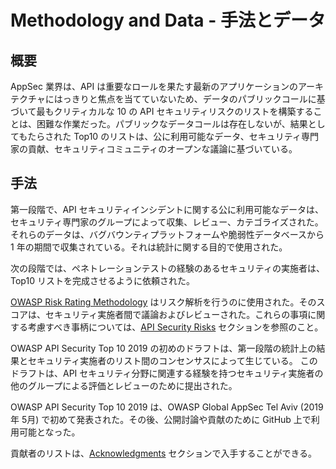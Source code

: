 Methodology and Data - 手法とデータ
====================

## 概要

AppSec 業界は、API は重要なロールを果たす最新のアプリケーションのアーキテクチャにはっきりと焦点を当てていないため、データのパブリックコールに基づいて最もクリティカルな 10 の API セキュリティリスクのリストを構築することは、困難な作業だった。パブリックなデータコールは存在しないが、結果としてもたらされた Top10 のリストは、公に利用可能なデータ、セキュリティ専門家の貢献、セキュリティコミュニティのオープンな議論に基づいている。

## 手法

第一段階で、API セキュリティインシデントに関する公に利用可能なデータは、セキュリティ専門家のグループによって収集、レビュー、カテゴライズされた。それらのデータは、バグバウンティプラットフォームや脆弱性データベースから 1 年の期間で収集されている。それは統計に関する目的で使用された。

次の段階では、ペネトレーションテストの経験のあるセキュリティの実施者は、Top10 リストを完成させるように依頼された。

[OWASP Risk Rating Methodology][1] はリスク解析を行うのに使用された。そのスコアは、セキュリティ実施者間で議論およびレビューされた。これらの事項に関する考慮すべき事柄については、[API Security Risks][2] セクションを参照のこと。

OWASP API Security Top 10 2019 の初めのドラフトは、第一段階の統計上の結果とセキュリティ実施者のリスト間のコンセンサスによって生じている。
このドラフトは、API セキュリティ分野に関連する経験を持つセキュリティ実施者の他のグループによる評価とレビューのために提出された。

OWASP API Security Top 10 2019 は、OWASP Global AppSec Tel Aviv (2019年 5月) で初めて発表された。その後、公開討論や貢献のために GitHub 上で利用可能となった。

貢献者のリストは、[Acknowledgments][3] セクションで入手することができる。

[1]: https://www.owasp.org/index.php/OWASP_Risk_Rating_Methodology
[2]: ./0x10-api-security-risks.md
[3]: ./0xd1-acknowledgments.md
